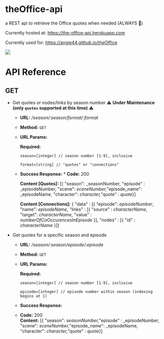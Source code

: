# theOffice-api
a REST api to retrieve the Office quotes when needed (ALWAYS 💁‍)

Currently hosted at: https://the-office-api.herokuapp.com

Currently used for: https://angie44.github.io/theOffice

![](https://media.giphy.com/media/MaItK5SUgStdm/giphy.gif)


# API Reference

## GET 

* Get quotes or nodes/links by season number ⚠️ **Under Maintenance (only `quotes` supported at this time)** ⚠️
    * **URL:**           _/season/:season/format/:format_
    * **Method:**       `GET`
    * **URL Params:**
    
         **Required:**
         
         `season=[integer] // season number [1-9], inclusive`
         
         `format=[string] // "quotes" or "connections"`

     * **Success Response:**
      * **Code:** 200 <br />
      
        **Content [Quotes]:** [{ "season": _seasonNumber, "episode" : _episodeNumber, "scene": _sceneNumber,_"episode_name": _episodeName, "character": _character,_"quote" : _quote_}]
        
        **Content [Connections]:** { "data" : [{ "episode": _episodeNumber_, "name": _episodeName_, "links" : [{ "source" : _characterName_, "target": _characterName_, "value" : _numberOfCoOccurencesInEpisode_ }], "nodes" : [{ "id" : _characterName_ }]}
        
   
* Get quotes for a specific season and episode
    * **URL:**          _/season/:season/episode/:episode_
    * **Method:**       `GET`
    * **URL Params:**
    
         **Required:** 
         
         `season=[integer] // season number [1-9], inclusive`
         
         `episode=[integer] // episode number within season (indexing begins at 1)`
    * **Success Response:**
     * **Code:** 200 <br />
       **Content:** [{ "season": _seasonNumber,_"episode" : _episodeNumber, "scene": _sceneNumber,_"episode_name": _episodeName, "character": _character,_"quote" : _quote_}]
    
                
